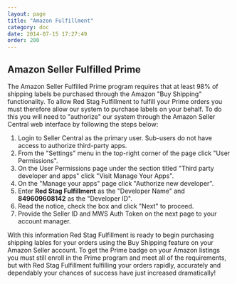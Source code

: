 ```yaml
---
layout: page
title: "Amazon Fulfillment"
category: doc
date: 2014-07-15 17:27:49
order: 200
---
```



Amazon Seller Fulfilled Prime
-----------------------------

The Amazon Seller Fulfilled Prime program requires that at least 98% of shipping labels be purchased through the Amazon "Buy Shipping" functionality. To allow Red Stag Fulfillment to fulfill your Prime orders you must therefore allow our system to purchase labels on your behalf. To do this you will need to "authorize" our system through the Amazon Seller Central web interface by following the steps below:

1. Login to Seller Central as the primary user. Sub-users do not have access to authorize third-party apps.
2. From the "Settings" menu in the top-right corner of the page click "User Permissions".
3. On the User Permissions page under the section titled "Third party developer and apps" click "Visit Manage Your Apps".
4. On the "Manage your apps" page click "Authorize new developer".
5. Enter **Red Stag Fulfillment** as the "Developer Name" and **849609608142** as the "Developer ID".
6. Read the notice, check the box and click "Next" to proceed.
7. Provide the Seller ID and MWS Auth Token on the next page to your account manager.

With this information Red Stag Fulfillment is ready to begin purchasing shipping lables for your orders using the Buy Shipping feature on your Amazon Seller account. To get the Prime badge on your Amazon listings you must still enroll in the Prime program and meet all of the requirements, but with Red Stag Fulfillment fulfilling your orders rapidly, accurately and dependably your chances of success have just increased dramatically!
